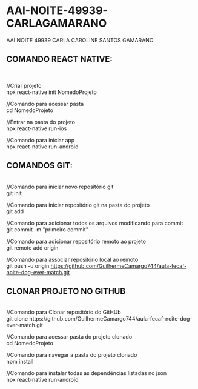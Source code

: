 # AAI-NOITE-49939-CARLAGAMARANO
AAI NOITE 49939 CARLA CAROLINE SANTOS GAMARANO


<h2>COMANDO REACT NATIVE:</h2><br>

//Criar projeto<br>
npx react-native init NomedoProjeto<br>

//Comando para acessar pasta<br>
cd NomedoProjeto<br>

//Entrar na pasta do projeto<br>
npx react-native run-ios<br>

//Comando para iniciar app<br>
npx react-native run-android<br>


<h2>COMANDOS GIT:</h2><br>
//Comando para iniciar novo repositório git<br>
git init<br>

//Comando para iniciar repositório git na pasta do projeto<br> 
git add<br>

//Comando para adicionar todos os arquivos modificando para commit<br>
git commit -m "primeiro commit"<br>

//Comando para adicionar repositório remoto ao projeto<br>
git remote add origin<br>

//Comando para associar repositório local ao remoto<br>
git push -u origin https://github.com/GuilhermeCamargo744/aula-fecaf-noite-dog-ever-match.git<br>


<h2>CLONAR PROJETO NO GITHUB</h2><br>
//Comando para Clonar repositório do GitHUb<br>
git clone https://github.com/GuilhermeCamargo744/aula-fecaf-noite-dog-ever-match.git<br>

//Comando para acessar pasta do projeto clonado<br>
cd NomedoProjeto<br>

//Comando para navegar a pasta do projeto clonado<br>
npm install<br>

//Comando para instalar todas as dependências listadas no json<br>
npx react-native run-android<br>











